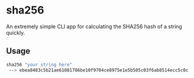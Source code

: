 # sha256

An extremely simple CLI app for calculating the SHA256 hash of a string quickly.


## Usage

```sh
sha256 "your string here"
 --> ebea8483c5b21ae61081786be10f9704ce8975e1e5b505c03f6ab8514ecc5c0c
```
